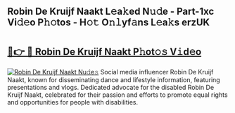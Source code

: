 ## Robin De Kruijf Naakt L𝚎a𝚔ed N𝚞𝚍e - Part-1xc Vi𝚍𝚎o P𝚑𝚘tos - H𝚘𝚝 O𝚗𝚕yf𝚊ns L𝚎a𝚔s erzUK

# <h2><a href="http://kf71qk6.oniu.top/?m=Robin+De+Kruijf+Naakt">🔗👉 🔴 Robin De Kruijf Naakt P𝚑ot𝚘𝚜 V𝚒d𝚎o</a></h2>

[![Robin De Kruijf Naakt Nu𝚍e𝚜](https://i.imgur.com/0qMVB7G.gif)](http://kf71qk6.oniu.top/?m=Robin+De+Kruijf+Naakt)
Social media influencer Robin De Kruijf Naakt, known for disseminating dance and lifestyle information, featuring presentations and vlogs. Dedicated advocate for the disabled Robin De Kruijf Naakt, celebrated for their passion and efforts to promote equal rights and opportunities for people with disabilities.  

